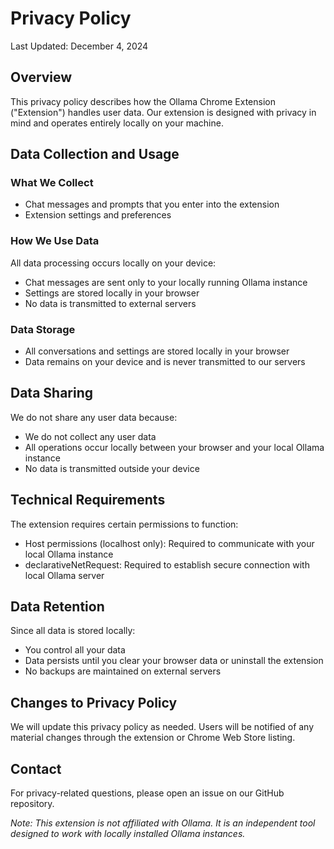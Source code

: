 # Privacy Policy

Last Updated: December 4, 2024

## Overview

This privacy policy describes how the Ollama Chrome Extension ("Extension") handles user data. Our extension is designed with privacy in mind and operates entirely locally on your machine.

## Data Collection and Usage

### What We Collect
- Chat messages and prompts that you enter into the extension
- Extension settings and preferences

### How We Use Data
All data processing occurs locally on your device:
- Chat messages are sent only to your locally running Ollama instance
- Settings are stored locally in your browser
- No data is transmitted to external servers

### Data Storage
- All conversations and settings are stored locally in your browser
- Data remains on your device and is never transmitted to our servers

## Data Sharing

We do not share any user data because:
- We do not collect any user data
- All operations occur locally between your browser and your local Ollama instance
- No data is transmitted outside your device

## Technical Requirements

The extension requires certain permissions to function:
- Host permissions (localhost only): Required to communicate with your local Ollama instance
- declarativeNetRequest: Required to establish secure connection with local Ollama server

## Data Retention

Since all data is stored locally:
- You control all your data
- Data persists until you clear your browser data or uninstall the extension
- No backups are maintained on external servers

## Changes to Privacy Policy

We will update this privacy policy as needed. Users will be notified of any material changes through the extension or Chrome Web Store listing.

## Contact

For privacy-related questions, please open an issue on our GitHub repository.

*Note: This extension is not affiliated with Ollama. It is an independent tool designed to work with locally installed Ollama instances.*